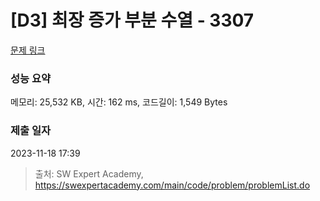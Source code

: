 # [D3] 최장 증가 부분 수열 - 3307 

[문제 링크](https://swexpertacademy.com/main/code/problem/problemDetail.do?contestProbId=AWBOKg-a6l0DFAWr) 

### 성능 요약

메모리: 25,532 KB, 시간: 162 ms, 코드길이: 1,549 Bytes

### 제출 일자

2023-11-18 17:39



> 출처: SW Expert Academy, https://swexpertacademy.com/main/code/problem/problemList.do
